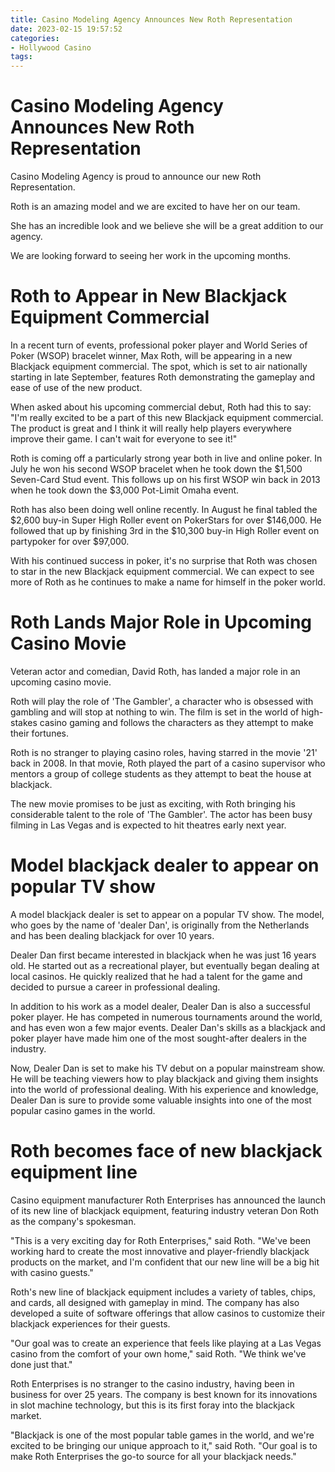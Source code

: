 ```yaml
---
title: Casino Modeling Agency Announces New Roth Representation
date: 2023-02-15 19:57:52
categories:
- Hollywood Casino
tags:
---
```



# Casino Modeling Agency Announces New Roth Representation

Casino Modeling Agency is proud to announce our new Roth Representation.

Roth is an amazing model and we are excited to have her on our team.

She has an incredible look and we believe she will be a great addition to our agency.

We are looking forward to seeing her work in the upcoming months.

# Roth to Appear in New Blackjack Equipment Commercial

In a recent turn of events, professional poker player and World Series of Poker (WSOP) bracelet winner, Max Roth, will be appearing in a new Blackjack equipment commercial. The spot, which is set to air nationally starting in late September, features Roth demonstrating the gameplay and ease of use of the new product.

When asked about his upcoming commercial debut, Roth had this to say:
"I'm really excited to be a part of this new Blackjack equipment commercial. The product is great and I think it will really help players everywhere improve their game. I can't wait for everyone to see it!"

Roth is coming off a particularly strong year both in live and online poker. In July he won his second WSOP bracelet when he took down the $1,500 Seven-Card Stud event. This follows up on his first WSOP win back in 2013 when he took down the $3,000 Pot-Limit Omaha event.

Roth has also been doing well online recently. In August he final tabled the $2,600 buy-in Super High Roller event on PokerStars for over $146,000. He followed that up by finishing 3rd in the $10,300 buy-in High Roller event on partypoker for over $97,000.

With his continued success in poker, it's no surprise that Roth was chosen to star in the new Blackjack equipment commercial. We can expect to see more of Roth as he continues to make a name for himself in the poker world.

# Roth Lands Major Role in Upcoming Casino Movie

Veteran actor and comedian, David Roth, has landed a major role in an upcoming casino movie.

Roth will play the role of 'The Gambler', a character who is obsessed with gambling and will stop at nothing to win. The film is set in the world of high-stakes casino gaming and follows the characters as they attempt to make their fortunes.

Roth is no stranger to playing casino roles, having starred in the movie '21' back in 2008. In that movie, Roth played the part of a casino supervisor who mentors a group of college students as they attempt to beat the house at blackjack.

The new movie promises to be just as exciting, with Roth bringing his considerable talent to the role of 'The Gambler'. The actor has been busy filming in Las Vegas and is expected to hit theatres early next year.

# Model blackjack dealer to appear on popular TV show

A model blackjack dealer is set to appear on a popular TV show. The model, who goes by the name of 'dealer Dan', is originally from the Netherlands and has been dealing blackjack for over 10 years.

Dealer Dan first became interested in blackjack when he was just 16 years old. He started out as a recreational player, but eventually began dealing at local casinos. He quickly realized that he had a talent for the game and decided to pursue a career in professional dealing.

In addition to his work as a model dealer, Dealer Dan is also a successful poker player. He has competed in numerous tournaments around the world, and has even won a few major events. Dealer Dan's skills as a blackjack and poker player have made him one of the most sought-after dealers in the industry.

Now, Dealer Dan is set to make his TV debut on a popular mainstream show. He will be teaching viewers how to play blackjack and giving them insights into the world of professional dealing. With his experience and knowledge, Dealer Dan is sure to provide some valuable insights into one of the most popular casino games in the world.

# Roth becomes face of new blackjack equipment line

Casino equipment manufacturer Roth Enterprises has announced the launch of its new line of blackjack equipment, featuring industry veteran Don Roth as the company's spokesman.

"This is a very exciting day for Roth Enterprises," said Roth. "We've been working hard to create the most innovative and player-friendly blackjack products on the market, and I'm confident that our new line will be a big hit with casino guests."

Roth's new line of blackjack equipment includes a variety of tables, chips, and cards, all designed with gameplay in mind. The company has also developed a suite of software offerings that allow casinos to customize their blackjack experiences for their guests.

"Our goal was to create an experience that feels like playing at a Las Vegas casino from the comfort of your own home," said Roth. "We think we've done just that."

Roth Enterprises is no stranger to the casino industry, having been in business for over 25 years. The company is best known for its innovations in slot machine technology, but this is its first foray into the blackjack market.

"Blackjack is one of the most popular table games in the world, and we're excited to be bringing our unique approach to it," said Roth. "Our goal is to make Roth Enterprises the go-to source for all your blackjack needs."